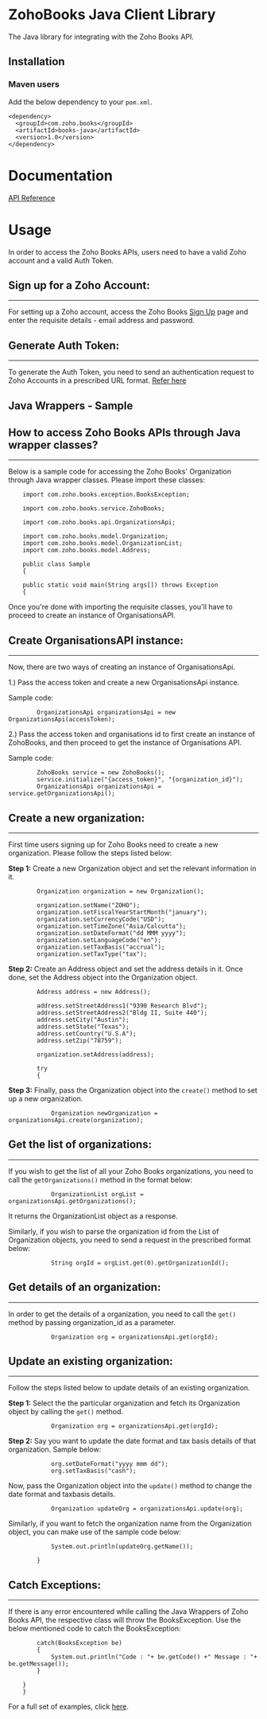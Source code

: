 # ZohoBooks Java Client Library

The Java library for integrating with the Zoho Books API.

## Installation

### Maven users

Add the below dependency to your `pom.xml`.

	<dependency>
	  <groupId>com.zoho.books</groupId>
	  <artifactId>books-java</artifactId>
	  <version>1.0</version>
	</dependency>
	

# Documentation

[API Reference](https://www.zoho.com/books/api/v3/index.html)

# Usage


In order to access the Zoho Books APIs, users need to have a valid Zoho account and a valid Auth Token.

## Sign up for a Zoho Account:

- - -

For setting up a Zoho account, access the Zoho Books [Sign Up](https://www.zoho.com/books/signup) page and enter the requisite details - email address and password.
 
## Generate Auth Token:

- - -
 
To generate the Auth Token, you need to send an authentication request to Zoho Accounts in a prescribed URL format. [Refer here](https://www.zoho.com/books/api/v3/index.html) 


## **Java Wrappers - Sample**

## How to access Zoho Books APIs through Java wrapper classes?

- - -
 
Below is a sample code for accessing the Zoho Books' Organization through Java wrapper classes. Please import these classes:


        import com.zoho.books.exception.BooksException;

        import com.zoho.books.service.ZohoBooks;

        import com.zoho.books.api.OrganizationsApi;

        import com.zoho.books.model.Organization;
        import com.zoho.books.model.OrganizationList;
        import com.zoho.books.model.Address;

        public class Sample
        {

		public static void main(String args[]) throws Exception
		{ 
		
Once you're done with importing the requisite classes, you'll have to proceed to create an instance of OrganisationsAPI.
		
## Create OrganisationsAPI instance:

- - -

Now, there are two ways of creating an instance of OrganisationsApi.

1.) Pass the access token and create a new OrganisationsApi instance. 

Sample code:

			OrganizationsApi organizationsApi = new OrganizationsApi(accessToken);
2.) Pass the access token and organisations id to first create an instance of ZohoBooks, and then proceed to get the instance of Organisations API. 

Sample code:

			ZohoBooks service = new ZohoBooks();        
			service.initialize("{access_token}", "{organization_id}");
			OrganizationsApi organizationsApi = service.getOrganizationsApi();

## Create a new organization:			

- - -

First time users signing up for Zoho Books need to create a new organization. Please follow the steps listed below:

**Step 1:** Create a new Organization object and set the relevant information in it.


			Organization organization = new Organization();

			organization.setName("ZOHO");
			organization.setFiscalYearStartMonth("january");
			organization.setCurrencyCode("USD");
			organization.setTimeZone("Asia/Calcutta");
			organization.setDateFormat("dd MMM yyyy");
			organization.setLanguageCode("en");
			organization.setTaxBasis("accrual");
			organization.setTaxType("tax");
					
					
**Step 2:** Create an Address object and set the address details in it. Once done, set the Address object into the Organization object.

			
			Address address = new Address();

			address.setStreetAddress1("9390 Research Blvd");
			address.setStreetAddress2("Bldg II, Suite 440");
			address.setCity("Austin");
			address.setState("Texas");
			address.setCountry("U.S.A");
			address.setZip("78759");

			organization.setAddress(address);

			try
			{
			
			
**Step 3:** Finally, pass the Organization object into the `create()` method to set up a new organization.
				
				Organization newOrganization = organizationsApi.create(organization);

## Get the list of organizations:

- - -

If you wish to get the list of all your Zoho Books organizations, you need to call the `getOrganizations()` method in the format below:

				OrganizationList orgList = organizationsApi.getOrganizations();
 
It returns the OrganizationList object as a response.

Similarly, if you wish to parse the organization id from the List of Organization objects, you need to send a request in the prescribed format below:

				String orgId = orgList.get(0).getOrganizationId();

## Get details of an organization:

- - -

In order to get the details of a organization, you need to call the `get()` method by passing  organization_id as a parameter.
				
				Organization org = organizationsApi.get(orgId);

## Update an existing organization:	

- - -			
				
Follow the steps listed below to update details of an existing organization.

**Step 1:** Select the the particular organization and fetch its Organization object by calling the `get()` method.

				Organization org = organizationsApi.get(orgId);

**Step 2:** Say you want to update the date format and tax basis details of that organization. Sample below:

				org.setDateFormat("yyyy mmm dd");            
				org.setTaxBasis("cash");
    
Now, pass the Organization object into the `update()` method to change the date format and taxbasis details. 
          
				Organization updateOrg = organizationsApi.update(org);

Similarly, if you want to fetch the organization name from the Organization object, you can make use of the sample code below:
				
				System.out.println(updateOrg.getName());
				
			}

## Catch Exceptions:

- - -	

If there is any error encountered while calling the Java Wrappers of Zoho Books API, the respective class will throw the BooksException. Use the below mentioned code to catch the BooksException:
			
			catch(BooksException be)
			{
				System.out.println("Code : "+ be.getCode() +" Message : "+ be.getMessage());
			}

		}
        }
	
For a full set of examples, click [here](../../tree/master/test/com/zoho/books/test).

